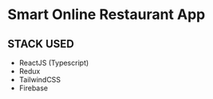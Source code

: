 # Smart Online Restaurant App

## STACK USED
- ReactJS (Typescript)
- Redux
- TailwindCSS
- Firebase